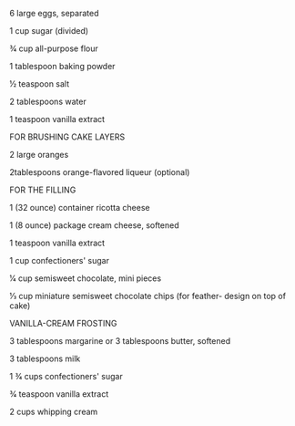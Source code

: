 6 large eggs, separated

1 cup sugar (divided)

3⁄4 cup all-purpose flour

1 tablespoon baking powder

1⁄2 teaspoon salt

2 tablespoons water

1 teaspoon vanilla extract

FOR BRUSHING CAKE LAYERS

2 large oranges

2tablespoons orange-flavored liqueur (optional)

FOR THE FILLING

1 (32 ounce) container ricotta cheese

1 (8 ounce) package cream cheese, softened

1 teaspoon vanilla extract

1 cup confectioners' sugar

1⁄4 cup semisweet chocolate, mini pieces

1⁄3 cup miniature semisweet chocolate chips (for feather- design on top of cake)

VANILLA-CREAM FROSTING 

3 tablespoons margarine or 3 tablespoons butter, softened

3 tablespoons milk

1 3⁄4 cups confectioners' sugar

3⁄4 teaspoon vanilla extract

2 cups whipping cream